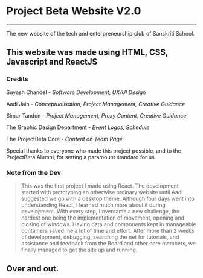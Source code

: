 # Project Beta Website V2.0
---
The new website of the tech and enterpreneurship club of Sanskriti School.

This website was made using **HTML, CSS, Javascript and ReactJS**
---
### Credits

Suyash Chandel - _Software Development, UX/UI Design_

Aadi Jain - _Conceptualisation, Project Management, Creative Guidance_

Simar Tandon - _Project Management, Proxy Content, Creative Guidance_

The Graphic Design Department - _Event Logos, Schedule_

The ProjectBeta Core - _Content on Team Page_

Special thanks to everyone who made this project possible, and to the ProjectBeta Alumni, for setting a paramount standard for us. 

### Note from the Dev
>This was the first project I made using React. The development started with prototyping an otherwise ordinary website until Aadi suggested we go with a desktop theme. Although four days went into understanding React, I learned much more about it during development. With every step, I overcame a new challenge, the hardest one being the implementation of movement, opening and closing of windows. Having data and components kept in manageable containers saved me a lot of time and effort. After more than 2 weeks of development, debugging, searching the net for tutorials, and assistance and feedback from the Board and other core members, we finally managed to get the site up and running.

Over and out. 
---
